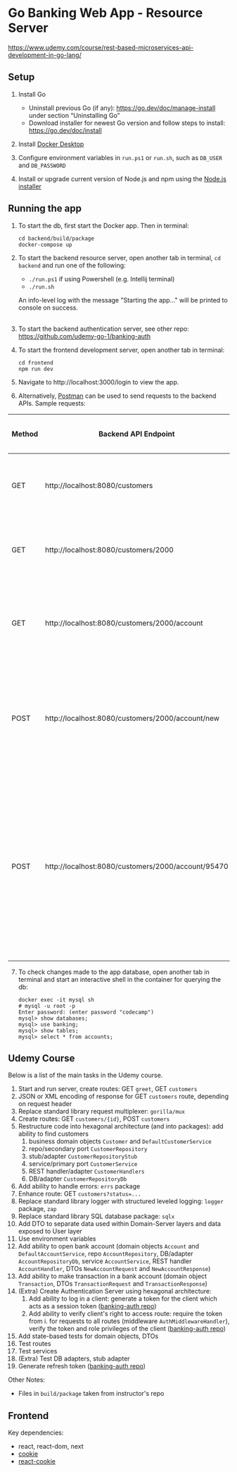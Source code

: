 # Go Banking Web App - Resource Server
https://www.udemy.com/course/rest-based-microservices-api-development-in-go-lang/

## Setup
1. Install Go
   * Uninstall previous Go (if any): https://go.dev/doc/manage-install under section “Uninstalling Go” 
   * Download installer for newest Go version and follow steps to install: https://go.dev/doc/install

2. Install [Docker Desktop](https://www.docker.com/products/docker-desktop/)

3. Configure environment variables in `run.ps1` or `run.sh`, such as `DB_USER` and `DB_PASSWORD`

4. Install or upgrade current version of Node.js and npm using the [Node.js installer](https://nodejs.org/en/download)

## Running the app
1. To start the db, first start the Docker app. Then in terminal:
   ```
   cd backend/build/package
   docker-compose up
   ```

2. To start the backend resource server, open another tab in terminal, `cd backend` and run one of the following:
   * `./run.ps1` if using Powershell (e.g. Intellij terminal)
   * `./run.sh`

   An info-level log with the message "Starting the app..." will be printed to console on success.
<br/><br/>

3. To start the backend authentication server, see other repo: https://github.com/udemy-go-1/banking-auth

4. To start the frontend development server, open another tab in terminal:
    ```
   cd frontend
   npm run dev
   ```

5. Navigate to http://localhost:3000/login to view the app.

6. Alternatively, [Postman](https://www.postman.com/) can be used to send requests to the backend APIs. Sample requests:

| Method | Backend API Endpoint                               | Authorization Header (Bearer Token)      | Body                                                    | Result                                                                                                                                                             |
|--------|----------------------------------------------------|------------------------------------------|---------------------------------------------------------|--------------------------------------------------------------------------------------------------------------------------------------------------------------------|
| GET    | http://localhost:8080/customers                    | (access token received after logging in) |                                                         | Will display details of customers with id 2000 to 2005                                                                                                             |
| GET    | http://localhost:8080/customers/2000               | (access token received after logging in) |                                                         | Will display details of the customer with id 2000                                                                                                                  |
| GET    | http://localhost:8080/customers/2000/account       | (access token received after logging in) |                                                         | Will display details of accounts belonging to customer with id 2000                                                                                                |
| POST   | http://localhost:8080/customers/2000/account/new   | (access token received after logging in) | {"account_type": "saving", <br/>"amount": 7000}         | Will open a new bank account containing $7000 for the customer with id 2000, then display the new bank account id                                                  |
| POST   | http://localhost:8080/customers/2000/account/95470 | (access token received after logging in) | {"transaction_type": "withdrawal", <br/>"amount": 1000} | Will make a withdrawal of $1000 for the customer with id 2000 for the account with id 95470, then display the updated account balance and completed transaction id |

7. To check changes made to the app database, open another tab in terminal and start an interactive shell in 
the container for querying the db:
   ```
   docker exec -it mysql sh
   # mysql -u root -p
   Enter password: (enter password "codecamp")
   mysql> show databases;
   mysql> use banking;
   mysql> show tables;
   mysql> select * from accounts;
   ```

## Udemy Course
Below is a list of the main tasks in the Udemy course. 
1. Start and run server, create routes: GET `greet`, GET `customers`
2. JSON or XML encoding of response for GET `customers` route, depending on request header
3. Replace standard library request multiplexer: `gorilla/mux`
4. Create routes: GET `customers/{id}`,  POST `customers`
5. Restructure code into hexagonal architecture (and into packages): add ability to find customers
   1. business domain objects `Customer` and `DefaultCustomerService`
   2. repo/secondary port `CustomerRepository`
   3. stub/adapter `CustomerRepositoryStub`
   4. service/primary port `CustomerService`
   5. REST handler/adapter `CustomerHandlers`
   6. DB/adapter `CustomerRepositoryDb`
6. Add ability to handle errors: `errs` package
7. Enhance route: GET `customers?status=...`
8. Replace standard library logger with structured leveled logging: `logger` package, `zap`
9. Replace standard library SQL database package: `sqlx`
10. Add DTO to separate data used within Domain-Server layers and data exposed to User layer
11. Use environment variables
12. Add ability to open bank account (domain objects `Account` and `DefaultAccountService`, 
repo `AccountRepository`, DB/adapter `AccountRepositoryDb`, service `AccountService`, 
REST handler `AccountHandler`, DTOs `NewAccountRequest` and `NewAccountResponse`)
13. Add ability to make transaction in a bank account (domain object `Transaction`, 
DTOs `TransactionRequest` and `TransactionResponse`)
14. (Extra) Create Authentication Server using hexagonal architecture:
    1. Add ability to log in a client: generate a token for the client which acts as a session token 
    ([banking-auth repo](https://github.com/udemy-go-1/banking-auth))
    2. Add ability to verify client's right to access route: require the token from i. for requests to all routes 
    (middleware `AuthMiddlewareHandler`), verify the token and role privileges of the client 
    ([banking-auth repo](https://github.com/udemy-go-1/banking-auth))
15. Add state-based tests for domain objects, DTOs
16. Test routes
17. Test services
18. (Extra) Test DB adapters, stub adapter
19. Generate refresh token ([banking-auth repo](https://github.com/udemy-go-1/banking-auth))

Other Notes:
* Files in `build/package` taken from instructor's repo


## Frontend
Key dependencies:
* react, react-dom, next
* [cookie](https://www.npmjs.com/package/cookie?activeTab=readme)
* [react-cookie](https://www.npmjs.com/package/react-cookie?activeTab=readme)
